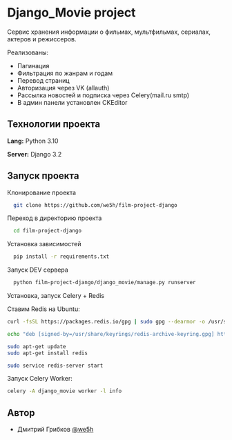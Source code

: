 # Django_Movie project

Сервис хранения информации о фильмах, мультфильмах, сериалах, актеров и режиссеров.

 Реализованы:
 - Пагинация
 - Фильтрация по жанрам и годам
 - Перевод страниц
 - Авторизация через VK (allauth)
 - Рассылка новостей и подписка через Celery(mail.ru smtp)
 - В админ панели установлен CKEditor

## Технологии проекта

**Lang:** Python 3.10

**Server:** Django 3.2


## Запуск проекта

Клонирование проекта

```bash
  git clone https://github.com/we5h/film-project-django
```

Переход в директорию проекта

```bash
  cd film-project-django
```

Установка зависимостей

```bash
  pip install -r requirements.txt
```

Запуск DEV сервера

```bash
  python film-project-django/django_movie/manage.py runserver
```

Установка, запуск Celery + Redis

Ставим Redis на Ubuntu:
```bash
curl -fsSL https://packages.redis.io/gpg | sudo gpg --dearmor -o /usr/share/keyrings/redis-archive-keyring.gpg

echo "deb [signed-by=/usr/share/keyrings/redis-archive-keyring.gpg] https://packages.redis.io/deb $(lsb_release -cs) main" | sudo tee /etc/apt/sources.list.d/redis.list

sudo apt-get update
sudo apt-get install redis
```
```bash
sudo service redis-server start
```
Запуск Celery Worker:
```bash
celery -A django_movie worker -l info
```

## Автор

- Дмитрий Грибков [@we5h](https://www.github.com/we5h)